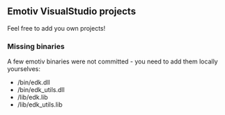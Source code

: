 ## Emotiv VisualStudio projects

Feel free to add you own projects!

### Missing binaries

A few emotiv binaries were not committed - you need to add them locally yourselves:

* /bin/edk.dll
* /bin/edk_utils.dll
* /lib/edk.lib
* /lib/edk_utils.lib